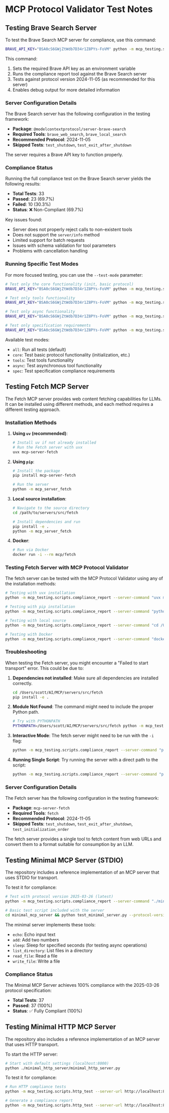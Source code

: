 # MCP Protocol Validator Test Notes

## Testing Brave Search Server

To test the Brave Search MCP server for compliance, use this command:

```bash
BRAVE_API_KEY="BSA0cS6GWjZtWdb7D34r1Z8PYs-FoVM" python -m mcp_testing.scripts.compliance_report --server-command "npx -y @modelcontextprotocol/server-brave-search" --protocol-version 2024-11-05 --debug
```

This command:
1. Sets the required Brave API key as an environment variable
2. Runs the compliance report tool against the Brave Search server
3. Tests against protocol version 2024-11-05 (as recommended for this server)
4. Enables debug output for more detailed information

### Server Configuration Details

The Brave Search server has the following configuration in the testing framework:

- **Package**: `@modelcontextprotocol/server-brave-search`
- **Required Tools**: `brave_web_search`, `brave_local_search`
- **Recommended Protocol**: 2024-11-05
- **Skipped Tests**: `test_shutdown`, `test_exit_after_shutdown`

The server requires a Brave API key to function properly.

### Compliance Status

Running the full compliance test on the Brave Search server yields the following results:

- **Total Tests**: 33
- **Passed**: 23 (69.7%)
- **Failed**: 10 (30.3%)
- **Status**: ❌ Non-Compliant (69.7%)

Key issues found:
- Server does not properly reject calls to non-existent tools
- Does not support the `server/info` method
- Limited support for batch requests
- Issues with schema validation for tool parameters
- Problems with cancellation handling

### Running Specific Test Modes

For more focused testing, you can use the `--test-mode` parameter:

```bash
# Test only the core functionality (init, basic protocol)
BRAVE_API_KEY="BSA0cS6GWjZtWdb7D34r1Z8PYs-FoVM" python -m mcp_testing.scripts.compliance_report --server-command "npx -y @modelcontextprotocol/server-brave-search" --protocol-version 2024-11-05 --test-mode core

# Test only tools functionality
BRAVE_API_KEY="BSA0cS6GWjZtWdb7D34r1Z8PYs-FoVM" python -m mcp_testing.scripts.compliance_report --server-command "npx -y @modelcontextprotocol/server-brave-search" --protocol-version 2024-11-05 --test-mode tools

# Test only async functionality
BRAVE_API_KEY="BSA0cS6GWjZtWdb7D34r1Z8PYs-FoVM" python -m mcp_testing.scripts.compliance_report --server-command "npx -y @modelcontextprotocol/server-brave-search" --protocol-version 2024-11-05 --test-mode async

# Test only specification requirements
BRAVE_API_KEY="BSA0cS6GWjZtWdb7D34r1Z8PYs-FoVM" python -m mcp_testing.scripts.compliance_report --server-command "npx -y @modelcontextprotocol/server-brave-search" --protocol-version 2024-11-05 --test-mode spec
```

Available test modes:
- `all`: Run all tests (default)
- `core`: Test basic protocol functionality (initialization, etc.)
- `tools`: Test tools functionality
- `async`: Test asynchronous tool functionality
- `spec`: Test specification compliance requirements

## Testing Fetch MCP Server

The Fetch MCP server provides web content fetching capabilities for LLMs. It can be installed using different methods, and each method requires a different testing approach.

### Installation Methods

1. **Using `uv` (recommended)**:
   ```bash
   # Install uv if not already installed
   # Run the Fetch server with uvx
   uvx mcp-server-fetch
   ```

2. **Using `pip`**:
   ```bash
   # Install the package
   pip install mcp-server-fetch
   
   # Run the server
   python -m mcp_server_fetch
   ```

3. **Local source installation**:
   ```bash
   # Navigate to the source directory
   cd /path/to/servers/src/fetch
   
   # Install dependencies and run
   pip install -e .
   python -m mcp_server_fetch
   ```

4. **Docker**:
   ```bash
   # Run via Docker
   docker run -i --rm mcp/fetch
   ```

### Testing Fetch Server with MCP Protocol Validator

The fetch server can be tested with the MCP Protocol Validator using any of the installation methods:

```bash
# Testing with uvx installation
python -m mcp_testing.scripts.compliance_report --server-command "uvx mcp-server-fetch" --protocol-version 2024-11-05

# Testing with pip installation
python -m mcp_testing.scripts.compliance_report --server-command "python -m mcp_server_fetch" --protocol-version 2024-11-05

# Testing with local source
python -m mcp_testing.scripts.compliance_report --server-command "cd /Users/scott/AI/MCP/servers/src/fetch && python -m mcp_server_fetch" --protocol-version 2024-11-05

# Testing with Docker
python -m mcp_testing.scripts.compliance_report --server-command "docker run -i --rm mcp/fetch" --protocol-version 2024-11-05
```

### Troubleshooting

When testing the Fetch server, you might encounter a "Failed to start transport" error. This could be due to:

1. **Dependencies not installed**: Make sure all dependencies are installed correctly.
   ```bash
   cd /Users/scott/AI/MCP/servers/src/fetch
   pip install -e .
   ```

2. **Module Not Found**: The command might need to include the proper Python path.
   ```bash
   # Try with PYTHONPATH
   PYTHONPATH=/Users/scott/AI/MCP/servers/src/fetch python -m mcp_testing.scripts.compliance_report --server-command "python -m mcp_server_fetch" --protocol-version 2024-11-05
   ```

3. **Interactive Mode**: The fetch server might need to be run with the `-i` flag:
   ```bash
   python -m mcp_testing.scripts.compliance_report --server-command "python -m mcp_server_fetch -i" --protocol-version 2024-11-05
   ```

4. **Running Single Script**: Try running the server with a direct path to the script:
   ```bash
   python -m mcp_testing.scripts.compliance_report --server-command "python /Users/scott/AI/MCP/servers/src/fetch/src/mcp_server_fetch/__main__.py" --protocol-version 2024-11-05
   ```

### Server Configuration Details

The Fetch server has the following configuration in the testing framework:

- **Package**: `mcp-server-fetch`
- **Required Tools**: `fetch`
- **Recommended Protocol**: 2024-11-05
- **Skipped Tests**: `test_shutdown`, `test_exit_after_shutdown`, `test_initialization_order`

The fetch server provides a single tool to fetch content from web URLs and convert them to a format suitable for consumption by an LLM.

## Testing Minimal MCP Server (STDIO)

The repository includes a reference implementation of an MCP server that uses STDIO for transport.

To test it for compliance:

```bash
# Test with protocol version 2025-03-26 (latest)
python -m mcp_testing.scripts.compliance_report --server-command "./minimal_mcp_server/minimal_mcp_server.py" --protocol-version 2025-03-26

# Basic test script included with the server
cd minimal_mcp_server && python test_minimal_server.py --protocol-version 2025-03-26 --full
```

The minimal server implements these tools:
- `echo`: Echo input text
- `add`: Add two numbers
- `sleep`: Sleep for specified seconds (for testing async operations)
- `list_directory`: List files in a directory
- `read_file`: Read a file
- `write_file`: Write a file

### Compliance Status

The Minimal MCP Server achieves 100% compliance with the 2025-03-26 protocol specification:
- **Total Tests**: 37
- **Passed**: 37 (100%)
- **Status**: ✅ Fully Compliant (100%)

## Testing Minimal HTTP MCP Server

The repository also includes a reference implementation of an MCP server that uses HTTP transport.

To start the HTTP server:

```bash
# Start with default settings (localhost:8000)
python ./minimal_http_server/minimal_http_server.py
```

To test it for compliance:

```bash
# Run HTTP compliance tests
python -m mcp_testing.scripts.http_test --server-url http://localhost:8000/mcp --protocol-version 2025-03-26

# Generate a compliance report
python -m mcp_testing.scripts.http_test --server-url http://localhost:8000/mcp --protocol-version 2025-03-26 --output-dir ./reports
``` 